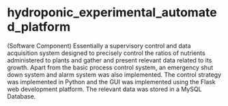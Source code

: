 # hydroponic_experimental_automated_platform
(Software Component) Essentially a supervisory control and data acquisition system designed to precisely control the ratios of nutrients administered to plants and gather and present relevant data related to its growth. Apart from the basic process control system, an emergency shut down system and alarm system was also implemented. The control strategy was implemented in Python and the GUI was implemented using the Flask web development platform. The relevant data was stored in a MySQL Database. 
